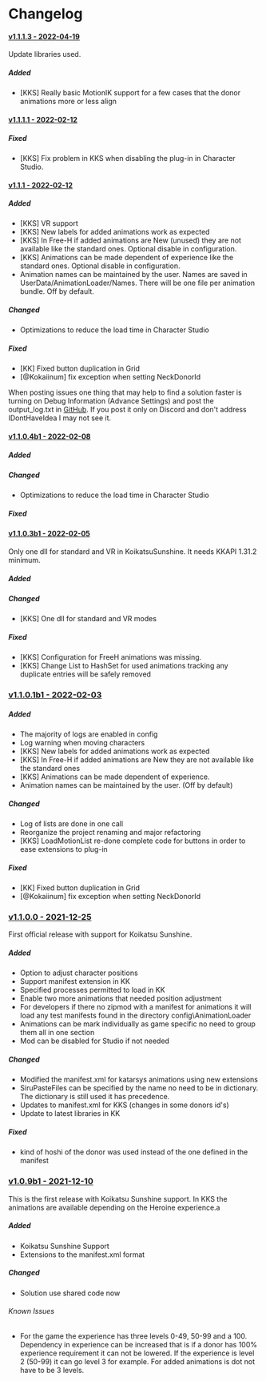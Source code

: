 # Changelog

#### <u>v1.1.1.3 - 2022-04-19</u>

Update libraries used.

##### Added

- [KKS] Really basic MotionIK support for a few cases that the donor animations more or less align

#### <u>v1.1.1.1 - 2022-02-12</u>

##### Fixed

- [KKS] Fix problem in KKS when disabling the plug-in in Character Studio.

#### <u>v1.1.1 - 2022-02-12</u>

##### Added

- [KKS] VR support
- [KKS] New labels for added animations work as expected
- [KKS] In Free-H if added animations are New (unused) they are not available like the standard 
  ones.  Optional disable in configuration.
- [KKS] Animations can be made dependent of experience like the standard ones.
  Optional disable in configuration.
- Animation names can be maintained by the user. Names are saved in UserData/AnimationLoader/Names.
  There will be one file per animation bundle. Off by default.

##### Changed

- Optimizations to reduce the load time in Character Studio

##### Fixed

- [KK] Fixed button duplication in Grid
- [@Kokaiinum] fix exception when setting NeckDonorId

When posting issues one thing that may help to find a solution faster is turning on Debug Information (Advance Settings) and post the output_log.txt in [GitHub](https://github.com/IllusionMods/AnimationLoader/issues). If you post it only on Discord and don't address IDontHaveIdea I may not see it.



#### <u>v1.1.0.4b1 - 2022-02-08</u>

##### Added

##### Changed

- Optimizations to reduce the load time in Character Studio

##### Fixed


#### <u>v1.1.0.3b1 - 2022-02-05</u>

Only one dll for standard and VR in KoikatsuSunshine.  It needs KKAPI 1.31.2 minimum.

##### Added

##### Changed

- [KKS] One dll for standard and VR modes

##### Fixed

- [KKS] Configuration for FreeH animations was missing.
- [KKS] Change List to HashSet for used animations tracking any duplicate entries will be safely 
  removed

### <u>v1.1.0.1b1 - 2022-02-03</u>

##### Added

- The majority of logs are enabled in config
- Log warning when moving characters
- [KKS] New labels for added animations work as expected
- [KKS] In Free-H if added animations are New they are not available like the standard ones
- [KKS] Animations can be made dependent of experience.
- Animation names can be maintained by the user. (Off by default)

##### Changed

- Log of lists are done in one call
- Reorganize the project renaming and major refactoring
- [KKS] LoadMotionList re-done complete code for buttons in order to ease extensions to plug-in

##### Fixed

- [KK] Fixed button duplication in Grid
- [@Kokaiinum] fix exception when setting NeckDonorId

### <u>v1.1.0.0 - 2021-12-25</u>

First official release with support for Koikatsu Sunshine.

##### Added

- Option to adjust character positions
- Support manifest extension in KK
- Specified processes permitted to load in KK
- Enable two more animations that needed position adjustment
- For developers if there no zipmod with a manifest for animations it will load any test 
manifests found in the directory config\AnimationLoader
- Animations can be mark individually as game specific no need to group them all in one section
- Mod can be disabled for Studio if not needed

##### Changed

- Modified the manifest.xml for katarsys animations using new extensions
- SiruPasteFiles can be specified by the name no need to be in dictionary. The dictionary is still
used it has precedence.
- Updates to manifest.xml for KKS (changes in some donors id's)
- Update to latest libraries in KK

##### Fixed

- kind of hoshi of the donor was used instead of the one defined in the manifest

### <u>v1.0.9b1 - 2021-12-10</u>

This is the first release with Koikatsu Sunshine support.  In KKS the animations are available 
depending on the Heroine experience.a

##### Added

- Koikatsu Sunshine Support
- Extensions to the manifest.xml format

##### Changed

- Solution use shared code now


###### Known Issues

- For the game the experience has three levels 0-49, 50-99 and a 100. Dependency in experience can 
be increased that is if a donor has 100% experience requirement it can not be lowered. If the
experience is level 2 (50-99) it can go level 3 for example. For added animations is dot not have to
be 3 levels.
